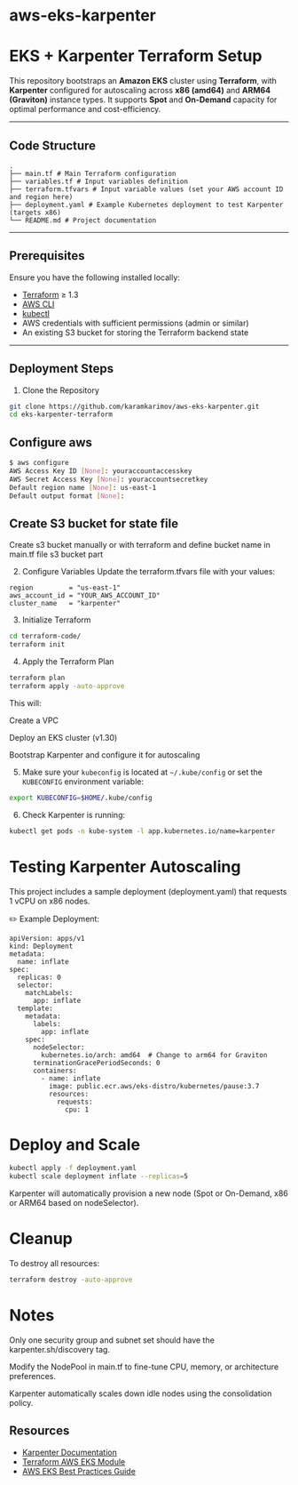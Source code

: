 # aws-eks-karpenter

# EKS + Karpenter Terraform Setup

This repository bootstraps an **Amazon EKS** cluster using **Terraform**, with **Karpenter** configured for autoscaling across **x86 (amd64)** and **ARM64 (Graviton)** instance types. It supports **Spot** and **On-Demand** capacity for optimal performance and cost-efficiency.

---

## Code Structure
```
. 
├── main.tf # Main Terraform configuration 
├── variables.tf # Input variables definition 
├── terraform.tfvars # Input variable values (set your AWS account ID and region here) 
├── deployment.yaml # Example Kubernetes deployment to test Karpenter (targets x86) 
└── README.md # Project documentation
```

---

## Prerequisites

Ensure you have the following installed locally:
- [Terraform](https://developer.hashicorp.com/terraform/downloads) ≥ 1.3
- [AWS CLI](https://docs.aws.amazon.com/cli/latest/userguide/install-cliv2.html)
- [kubectl](https://kubernetes.io/docs/tasks/tools/)
- AWS credentials with sufficient permissions (admin or similar)
- An existing S3 bucket for storing the Terraform backend state

---

## Deployment Steps

1. Clone the Repository

```bash
git clone https://github.com/karamkarimov/aws-eks-karpenter.git
cd eks-karpenter-terraform
```
## Configure aws

```bash
$ aws configure
AWS Access Key ID [None]: youraccountaccesskey
AWS Secret Access Key [None]: youraccountsecretkey
Default region name [None]: us-east-1
Default output format [None]:
```

## Create S3 bucket for state file

Create s3 bucket manually or with terraform and define bucket name in main.tf file s3 bucket part




2. Configure Variables
Update the terraform.tfvars file with your values:

```
region         = "us-east-1"
aws_account_id = "YOUR_AWS_ACCOUNT_ID"
cluster_name   = "karpenter"
```



3. Initialize Terraform

```bash
cd terraform-code/
terraform init
```
4. Apply the Terraform Plan

```bash
terraform plan
terraform apply -auto-approve
```
This will:

Create a VPC

Deploy an EKS cluster (v1.30)

Bootstrap Karpenter and configure it for autoscaling

5. Make sure your `kubeconfig` is located at `~/.kube/config` or set the `KUBECONFIG` environment variable:

```bash
export KUBECONFIG=$HOME/.kube/config
```

6. Check Karpenter is running:

```bash
kubectl get pods -n kube-system -l app.kubernetes.io/name=karpenter
```
# Testing Karpenter Autoscaling
This project includes a sample deployment (deployment.yaml) that requests 1 vCPU on x86 nodes.

✏️ Example Deployment:

```
apiVersion: apps/v1
kind: Deployment
metadata:
  name: inflate
spec:
  replicas: 0
  selector:
    matchLabels:
      app: inflate
  template:
    metadata:
      labels:
        app: inflate
    spec:
      nodeSelector:
        kubernetes.io/arch: amd64  # Change to arm64 for Graviton
      terminationGracePeriodSeconds: 0
      containers:
        - name: inflate
          image: public.ecr.aws/eks-distro/kubernetes/pause:3.7
          resources:
            requests:
              cpu: 1
```


# Deploy and Scale

```bash
kubectl apply -f deployment.yaml
kubectl scale deployment inflate --replicas=5
```

Karpenter will automatically provision a new node (Spot or On-Demand, x86 or ARM64 based on nodeSelector).

# Cleanup
To destroy all resources:

```bash
terraform destroy -auto-approve
```

# Notes
Only one security group and subnet set should have the karpenter.sh/discovery tag.

Modify the NodePool in main.tf to fine-tune CPU, memory, or architecture preferences.

Karpenter automatically scales down idle nodes using the consolidation policy.


## Resources

-  [Karpenter Documentation](https://karpenter.sh/docs/)
-  [Terraform AWS EKS Module](https://github.com/terraform-aws-modules/terraform-aws-eks)
-  [AWS EKS Best Practices Guide](https://aws.github.io/aws-eks-best-practices/)
